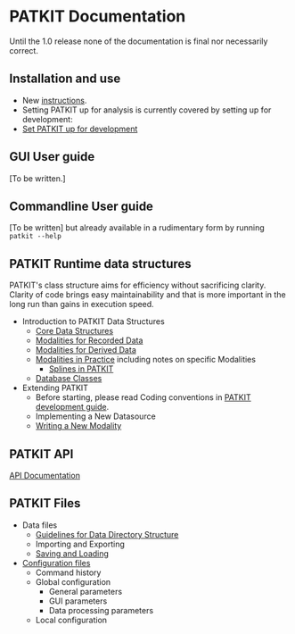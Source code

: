 
# PATKIT Documentation

Until the 1.0 release none of the documentation is final nor necessarily
correct.

## Installation and use

- New [instructions](Installing_and_using.markdown).
- Setting PATKIT up for analysis is currently covered by setting up for
  development:
- [Set PATKIT up for development](SetupForDevelopment.markdown)

## GUI User guide

[To be written.]

## Commandline User guide

[To be written] but already available in a rudimentary form by running
`patkit --help`

## PATKIT Runtime data structures

PATKIT's class structure aims for efficiency without sacrificing clarity.
Clarity of code brings easy maintainability and that is more important in the
long run than gains in execution speed.

- Introduction to PATKIT Data Structures
  - [Core Data Structures](CoreDataStructures.markdown)
  - [Modalities for Recorded Data](ModalitiesforRecordedData.markdown)
  - [Modalities for Derived Data](ModalitiesforDerivedData.markdown)
  - [Modalities in Practice](ModalitiesinPractice.markdown) including notes on
    specific Modalities
    - [Splines in PATKIT](Splines.markdown)
  - [Database Classes](DatabaseClasses.markdown)
- Extending PATKIT
  - Before starting, please read Coding conventions in [PATKIT development
    guide](Development_guide).
  - Implementing a New Datasource
  - [Writing a New Modality](WritingNewModality.markdown)

## PATKIT API

[API Documentation](api/index.html)

## PATKIT Files

- Data files
  - [Guidelines for Data Directory Structure](DirectoryStructure.markdown)
  - Importing and Exporting
  - [Saving and Loading](Saving_and_loading.markdown)
- [Configuration files](Configuration.markdown)
  - Command history
  - Global configuration
    - General parameters
    - GUI parameters
    - Data processing parameters
  - Local configuration
